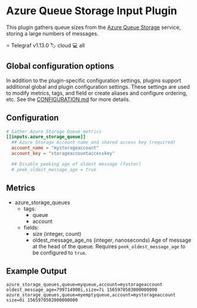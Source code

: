 # Azure Queue Storage Input Plugin

This plugin gathers queue sizes from the [Azure Queue Storage][azure_queues]
service, storing a large numbers of messages.

⭐ Telegraf v1.13.0
🏷️ cloud
💻 all

[azure_queues]: https://learn.microsoft.com/en-us/azure/storage/queues

## Global configuration options <!-- @/docs/includes/plugin_config.md -->

In addition to the plugin-specific configuration settings, plugins support
additional global and plugin configuration settings. These settings are used to
modify metrics, tags, and field or create aliases and configure ordering, etc.
See the [CONFIGURATION.md][CONFIGURATION.md] for more details.

[CONFIGURATION.md]: ../../../docs/CONFIGURATION.md#plugins

## Configuration

```toml @sample.conf
# Gather Azure Storage Queue metrics
[[inputs.azure_storage_queue]]
  ## Azure Storage Account name and shared access key (required)
  account_name = "mystorageaccount"
  account_key = "storageaccountaccesskey"

  ## Disable peeking age of oldest message (faster)
  # peek_oldest_message_age = true
```

## Metrics

- azure_storage_queues
  - tags:
    - queue
    - account
  - fields:
    - size (integer, count)
    - oldest_message_age_ns (integer, nanoseconds) Age of message at the head
      of the queue. Requires `peek_oldest_message_age` to be configured
      to `true`.

## Example Output

```text
azure_storage_queues,queue=myqueue,account=mystorageaccount oldest_message_age=799714900i,size=7i 1565970503000000000
azure_storage_queues,queue=myemptyqueue,account=mystorageaccount size=0i 1565970502000000000
```
